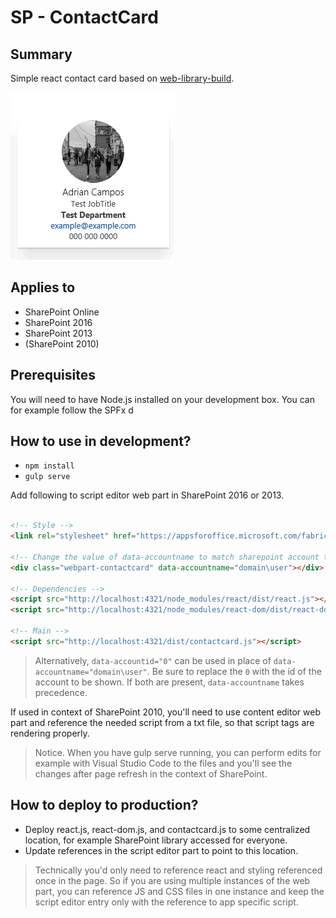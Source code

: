 # SP - ContactCard

## Summary
Simple react contact card based on [web-library-build](https://github.com/Microsoft/web-library-build).

![UI rendering of the sample](./assets/screenshot.png)

## Applies to

* SharePoint Online
* SharePoint 2016
* SharePoint 2013
* (SharePoint 2010)

## Prerequisites
You will need to have Node.js installed on your development box. 
You can for example follow the SPFx d


## How to use in development?


- `npm install`
- `gulp serve`

Add following to script editor web part in SharePoint 2016 or 2013. 

```html

<!-- Style -->
<link rel="stylesheet" href="https://appsforoffice.microsoft.com/fabric/fabric-core/4.0.0/fabric.min.css">
 
<!-- Change the value of data-accountname to match sharepoint account to be shown -->
<div class="webpart-contactcard" data-accountname="domain\user"></div>
 
<!-- Dependencies -->
<script src="http://localhost:4321/node_modules/react/dist/react.js"></script>
<script src="http://localhost:4321/node_modules/react-dom/dist/react-dom.js"></script>
 
<!-- Main -->
<script src="http://localhost:4321/dist/contactcard.js"></script>

```
> Alternatively, `data-accountid="0"` can be used in place of `data-accountname="domain\user"`. Be sure to replace the `0` with the id of the account to be shown. If both are present, `data-accountname` takes precedence.


If used in context of SharePoint 2010, you'll need to use content editor web part and reference the needed script from a txt file, so that script tags are rendering properly.

> Notice. When you have gulp serve running, you can perform edits for example with Visual Studio Code to the files and you'll see the changes after page refresh in the context of SharePoint.

## How to deploy to production?
* Deploy react.js, react-dom.js, and contactcard.js to some centralized location, for example SharePoint library accessed for everyone. 
* Update references in the script editor part to point to this location.

> Technically you'd only need to reference react and styling referenced once in the page. So if you are using multiple instances of the web part, you can reference JS and CSS files in one instance and keep the script editor entry only with the reference to app specific script.
